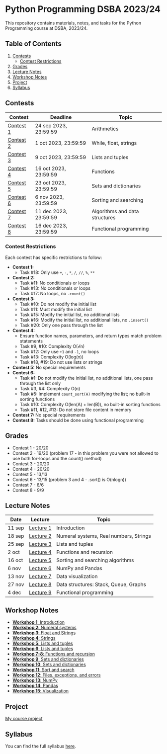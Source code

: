 # Python Programming DSBA 2023/24

This repository contains materials, notes, and tasks for the Python Programming course at DSBA, 2023/24.

## Table of Contents
1. [Contests](#contests)
    - [Contest Restrictions](#contest-restrictions)
2. [Grades](#grades)
3. [Lecture Notes](#lecture-notes)
4. [Workshop Notes](#workshop-notes)
5. [Project](#project)
6. [Syllabus](#syllabus)

## Contests

| Contest    | Deadline                | Topic                    |
|------------|-------------------------|--------------------------|
| [Contest 1](https://official.contest.yandex.ru/contest/52133/enter/)  | 24 sep 2023, 23:59:59    | Arithmetics              |
| [Contest 2](https://official.contest.yandex.ru/contest/52153/enter/)  | 1 oct 2023, 23:59:59     | While, float, strings    |
| [Contest 3](https://official.contest.yandex.ru/contest/52941/enter/)  | 9 oct 2023, 23:59:59     | Lists and tuples         |
| [Contest 4](https://official.contest.yandex.ru/contest/53475/enter/)  | 16 oct 2023, 23:59:59    | Functions                |
| [Contest 5](https://official.contest.yandex.ru/contest/53874/enter/)  | 23 oct 2023, 23:59:59    | Sets and dictionaries    |
| [Contest 6](https://official.contest.yandex.ru/contest/54226/enter/)  | 6 nov 2023, 23:59:59     | Sorting and searching    |
| [Contest 7](https://official.contest.yandex.ru/contest/56807/enter/)  | 11 dec 2023, 23:59:59    | Algorithms and data structures |
| [Contest 8](https://official.contest.yandex.ru/contest/57220/enter/)  | 16 dec 2023, 23:59:59    | Functional programming   |

### Contest Restrictions

Each contest has specific restrictions to follow:
- **Contest 1:**
    - Task #18: Only use `+`, `-`, `*`, `/`, `//`, `%`, `**`
- **Contest 2:**
    - Task #11: No conditionals or loops
    - Task #13: No conditionals or loops
    - Task #17: No loops, no `.count()`
- **Contest 3:**
    - Task #10: Do not modify the initial list
    - Task #11: Must modify the initial list
    - Task #15: Modify the initial list, no additional lists
    - Task #16: Modify the initial list, no additional lists, no `.insert()`
    - Task #20: Only one pass through the list
- **Contest 4:**
    - Ensure function names, parameters, and return types match problem statements
    - Task #9, #10: Complexity O(√n)
    - Task #12: Only use `+1` and `-1`, no loops
    - Task #13: Complexity O(log(n))
    - Task #18, #19: Do not use lists or strings
- **Contest 5:** No special requirements
- **Contest 6:**
    - Task #1: Do not modify the initial list, no additional lists, one pass through the list only
    - Task #3, #4: Complexity O(n)
    - Task #5: Implement `count_sort(A)` modifying the list; no built-in sorting functions
    - Task #10: Complexity O(len(A) + len(B)), no built-in sorting functions
    - Task #11, #12, #13: Do not store file content in memory
- **Contest 7:** No special requirements
- **Contest 8:** Tasks should be done using functional programming

## Grades
- Contest 1 - 20/20
- Contest 2 - 19/20 (problem 17 - in this problem you were not allowed to use both for-loops and the count() method)
- Contest 3 - 20/20
- Contest 4 - 20/20
- Contest 5 - 13/13
- Contest 6 - 13/15 (problem 3 and 4 - .sort() is O(nlogn))
- Contest 7 - 6/6
- Contest 8 - 9/9

## Lecture Notes

| Date      | Lecture      | Topic                                 |
|-----------|--------------|---------------------------------------|
| 11 sep    | [Lecture 1](https://drive.google.com/file/d/1c4WKykTCu_6oHszQv0Gil7EhC1BfMo3W/view?usp=sharing)     | Introduction                         |
| 18 sep    | [Lecture 2](https://drive.google.com/file/d/1tYi02lfKegixiBfGvDNQTgOi2mEveRnr/view?usp=sharing)     | Numeral systems, Real numbers, Strings|
| 25 sep    | [Lecture 3](https://drive.google.com/file/d/1uyDea3oe3Nwok8DLsyMJ2LEi1Lh_pmHT/view?usp=sharing)     | Lists and tuples                     |
| 2 oct     | [Lecture 4](https://drive.google.com/file/d/17avfsO2VORhY8TBEHjE1Wf54BL6MDTk3/view?usp=sharing)     | Functions and recursion              |
| 16 oct    | [Lecture 5](https://drive.google.com/file/d/1gUSSwxaIy2Oh11ka6p1-SHOkyS3a27hG/view?usp=sharing)     | Sorting and searching algorithms     |
| 6 nov     | [Lecture 6](https://drive.google.com/file/d/1fBE_QQpXXuSEUVm5YHM0Ciyu5SD7ZJa2/view?usp=sharing)     | NumPy and Pandas                     |
| 13 nov    | [Lecture 7](https://drive.google.com/file/d/1IdkLlz0fdCweOxpk5Vn4YaHYqBStXfLL/view?usp=sharing)     | Data visualization                   |
| 27 nov    | [Lecture 8](https://drive.google.com/file/d/1IYR9HbD5im6VvHO_hfHFVVf_LnbNHyjq/view?usp=sharing)     | Data structures: Stack, Queue, Graphs|
| 4 dec     | [Lecture 9](https://drive.google.com/file/d/1ddigf0sO6gWbONbWYSXSeJBGeDcPcXrN/view?usp=sharing)     | Functional programming               |

## Workshop Notes

- [**Workshop 1**: Introduction](https://drive.google.com/file/d/1dCpdCjHx4TyluhPDnJtkKrcT3rCS7C9x/view?usp=sharing)
- [**Workshop 2**: Numeral systems](https://drive.google.com/file/d/1No9ZnP-sQx6m4M-naezzWYsevSvrOIr6/view?usp=sharing)
- [**Workshop 3**: Float and Strings](https://drive.google.com/file/d/1XUEBYFAPvL1KGct5Pu0lW7j6wClbaqO1/view?usp=sharing)
- [**Workshop 4**: Strings](https://drive.google.com/file/d/1YC67EjbRtLDieTZp8ejffL5lpm9aRhgP/view?usp=sharing)
- [**Workshop 5**: Lists and tuples](https://drive.google.com/file/d/1e_Rr-QA0QpdGramChDmnFan5RaX01PdM/view?usp=sharing)
- [**Workshop 6**: Lists and tuples](https://drive.google.com/file/d/1Q613DRQC0K82mME8_s9BaHgj6KPip1ZS/view?usp=sharing)
- [**Workshop 7-8**: Functions and recursion](https://drive.google.com/file/d/1cv8E-o68qrjqPUJ4W3jvIILBByzQ5TEs/view?usp=sharing)
- [**Workshop 9**: Sets and dictionaries](https://drive.google.com/file/d/1ZiWaE6rk9Y-5glXiAu5FE2FOxSCUnsna/view?usp=sharing)
- [**Workshop 10**: Sets and dictionaries](https://drive.google.com/file/d/1fLfU1FdOQDQu5YG-lyIFkTIA2FtqLNjt/view?usp=sharing)
- [**Workshop 11**: Sort and search](https://drive.google.com/file/d/1_z0f8EO5ZhtYA0UBm0rUSiFeUo-vZy2h/view?usp=sharing)
- [**Workshop 12**: Files, exceptions, and errors](https://drive.google.com/file/d/108tA9g7nhwU8AbqQX-2PiWAayZ_aNlZJ/view?usp=sharing)
- [**Workshop 13**: NumPy](https://colab.research.google.com/drive/1koAMZOlmZjcjsQdbW9hKnq0PE_5BAPhj?usp=share_link)
- [**Workshop 14**: Pandas](https://drive.google.com/file/d/1-G5HFY3I7hTFNuaW0nMDUXu8Bs-ytSrK/view?usp=share_link)
- [**Workshop 15**: Visualization](https://drive.google.com/file/d/1mkNxs0bgWbR9DncjpXZPa7K_15w0e0-s/view?usp=sharing)

## Project

[My course project](https://github.com/ByloTonix/crime-stats)

## Syllabus

You can find the full syllabus [here](https://www.hse.ru/ba/data/courses/848422882.html).
